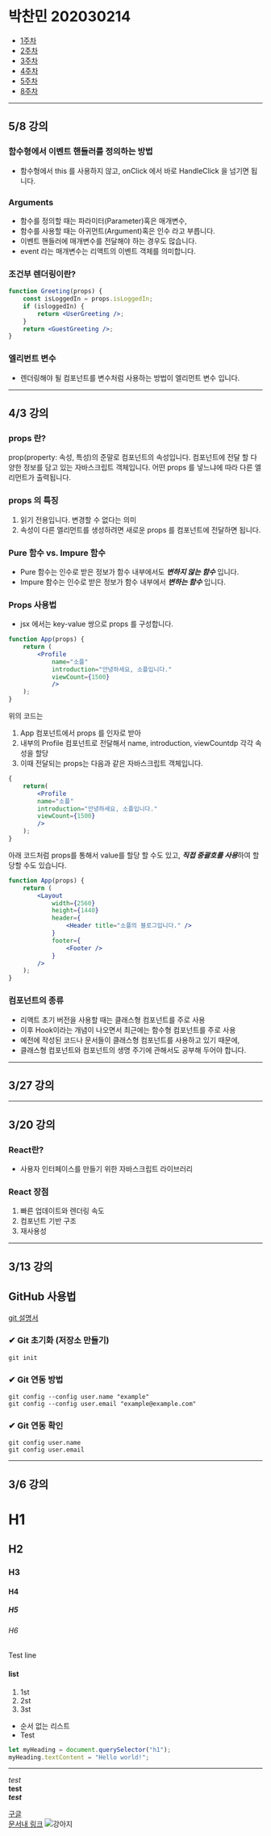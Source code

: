 # 박찬민 202030214

* [1주차](#36-강의)
* [2주차](#313-강의)
* [3주차](#320-강의)
* [4주차](#327-강의)
* [5주차](#43-강의)
* [8주차](#58-강의)
---
## 5/8 강의
### 함수형에서 이벤트 핸들러를 정의하는 방법
- 함수형에서 this 를 사용하지 않고,
onClick 에서 바로 HandleClick 을 넘기면 됩니다.
### Arguments
* 함수를 정의할 때는 파라미터(Parameter)혹은 매개변수,
* 함수를 사용할 때는 아귀먼트(Argument)혹은 인수 라고 부릅니다.
* 이벤트 핸들러에 매개변수를 전달해야 하는 경우도 많습니다.
* event 라는 매개변수는 리액트의 이벤트 객체를 의미합니다.
### 조건부 렌더링이란?
```jsx
function Greeting(props) {
    const isLoggedIn = props.isLoggedIn;
    if (isloggedIn) {
        return <UserGreeting />;
    }
    return <GuestGreeting />;
}
```
### 엘리번트 변수
- 렌더링해야 될 컴포넌트를 변수처럼 사용하는 방법이 엘리먼트 변수 입니다.
---
## 4/3 강의
### props 란?
prop(property: 속성, 특성)의 준말로 컴포넌트의 속성입니다. 컴포넌트에 전달 할 다양한 정보를 담고 있는 자바스크립트 객체입니다.
어떤 props 를 넣느냐에 따라 다른 엘리먼트가 출력됩니다.

### props 의 특징
1. 읽기 전용입니다. 변경할 수 없다는 의미
2. 속성이 다른 엘리먼트를 생성하려면 새로운 props 를 컴포넌트에 전달하면 됩니다.

### Pure 함수 vs. Impure 함수
* Pure 함수는 인수로 받은 정보가 함수 내부에서도 ***변하지 않는 함수*** 입니다.
* Impure 함수는 인수로 받은 정보가 함수 내부에서 ***변하는 함수*** 입니다.

### Props 사용법
* jsx 에서는 key-value 쌍으로 props 를 구성합니다.
```jsx
function App(props) {
    return (
        <Profile
            name="소플"
            introduction="안녕하세요, 소플입니다."
            viewCount={1500}
            />
    );
}
```
위의 코드는
1. App 컴포넌트에서 props 를 인자로 받아
2. 내부의 Profile 컴포넌트로 전달해서 name, introduction, viewCountdp 각각 속성을 할당
3. 이때 전달되는 props는 다음과 같은 자바스크립트 객체입니다.

```jsx
{
    return(
        <Profile
        name="소플"
        introduction="안녕하세요, 소플입니다."
        viewCount={1500}
        />
    );
}

```

아래 코드처럼 props를 통해서 value를 할당 할 수도 있고, ***직접 중괄호를 사용***하여 할당할 수도 있습니다.
```jsx
function App(props) {
    return (
        <Layout
            width={2560}
            height={1440}
            header={
                <Header title="소플의 블로그입니다." />
            }
            footer={
                <Footer />
            }
        />
    );
}
```
### 컴포넌트의 종류
* 리액트 초기 버전을 사용할 때는 클래스형 컴포넌트를 주로 사용
* 이후 Hook이라는 개념이 나오면서 최근에는 함수형 컴포넌트를 주로 사용
* 예전에 작성된 코드나 문서들이 클래스형 컴포넌트를 사용하고 있기 때문에,
* 클래스형 컴포넌트와 컴포넌트의 생명 주기에 관해서도 공부해 두어야 합니다.
---
## 3/27 강의

---
## 3/20 강의

### React란?
* 사용자 인터페이스를 만들기 위한 자바스크립트 라이브러리

### React 장점
1. 빠른 업데이트와 렌더링 속도
2. 컴포넌트 기반 구조
3. 재사용성
---
## 3/13 강의
## GitHub 사용법
[git 설명서](https://git-scm.com/book/ko/v2)
### ✔ Git 초기화 (저장소 만들기)
``` git init ```
### ✔ Git 연동 방법
``` 
git config --config user.name "example" 
git config --config user.email "example@example.com" 
```

### ✔ Git 연동 확인
```
git config user.name
git config user.email
```
---
## 3/6 강의
# H1
## H2
### H3
#### H4
##### H5
###### H6

Test line

#### list
1. 1st
2. 2st
3. 3st

* 순서 없는 리스트
* Test

```js
let myHeading = document.querySelector("h1");
myHeading.textContent = "Hello world!";
```

---
*test*  
**test**  
***test***

[구글](http://google.com)   
[문서내 링크](#list)
![강아지](328FF6B8-3F83-4C14-8A8C-0416FA1EDF0F_1_105_c.jpeg)
